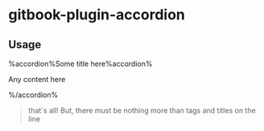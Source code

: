# gitbook-plugin-accordion

## Usage

%accordion%Some title here%accordion%

Any content here

%/accordion%

> that`s all! But, there must be nothing more than tags and titles on the line
